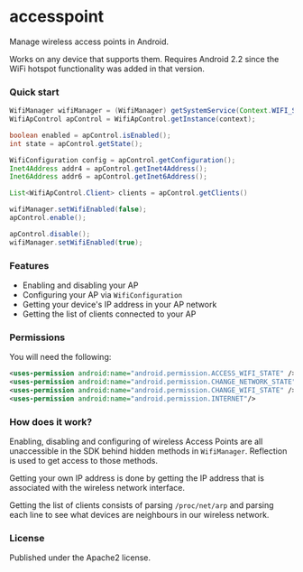 # accesspoint

Manage wireless access points in Android.

Works on any device that supports them. Requires Android 2.2 since the WiFi
hotspot functionality was added in that version.

### Quick start

```java
WifiManager wifiManager = (WifiManager) getSystemService(Context.WIFI_SERVICE);
WifiApControl apControl = WifiApControl.getInstance(context);

boolean enabled = apControl.isEnabled();
int state = apControl.getState();

WifiConfiguration config = apControl.getConfiguration();
Inet4Address addr4 = apControl.getInet4Address();
Inet6Address addr6 = apControl.getInet6Address();

List<WifiApControl.Client> clients = apControl.getClients()

wifiManager.setWifiEnabled(false);
apControl.enable();

apControl.disable();
wifiManager.setWifiEnabled(true);
```

### Features

 * Enabling and disabling your AP
 * Configuring your AP via `WifiConfiguration`
 * Getting your device's IP address in your AP network
 * Getting the list of clients connected to your AP

### Permissions

You will need the following:

```xml
<uses-permission android:name="android.permission.ACCESS_WIFI_STATE" />
<uses-permission android:name="android.permission.CHANGE_NETWORK_STATE"/>
<uses-permission android:name="android.permission.CHANGE_WIFI_STATE" />
<uses-permission android:name="android.permission.INTERNET"/>
```

### How does it work?

Enabling, disabling and configuring of wireless Access Points are all
unaccessible in the SDK behind hidden methods in `WifiManager`. Reflection is
used to get access to those methods.

Getting your own IP address is done by getting the IP address that is
associated with the wireless network interface.

Getting the list of clients consists of parsing `/proc/net/arp` and parsing
each line to see what devices are neighbours in our wireless network.

### License

Published under the Apache2 license.
